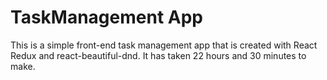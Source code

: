 # TaskManagement App

This is a simple front-end task management app that is created with React Redux and react-beautiful-dnd. It has taken 22 hours and 30 minutes to make.
